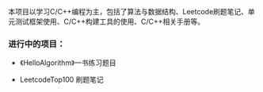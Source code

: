本项目以学习C/C++编程为主，包括了算法与数据结构、Leetcode刷题笔记、单元测试框架使用、C/C++构建工具的使用、C/C++相关手册等。

### 进行中的项目：

- 《HelloAlgorithm》一书练习题目

-  LeetcodeTop100 刷题笔记